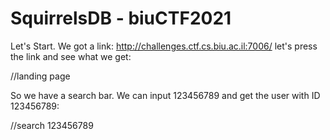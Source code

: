 # SquirrelsDB - biuCTF2021

Let's Start. We got a link: http://challenges.ctf.cs.biu.ac.il:7006/
let's press the link and see what we get:

//landing page

So we have a search bar. We can input 123456789 and get the user with ID 123456789:

 //search 123456789
